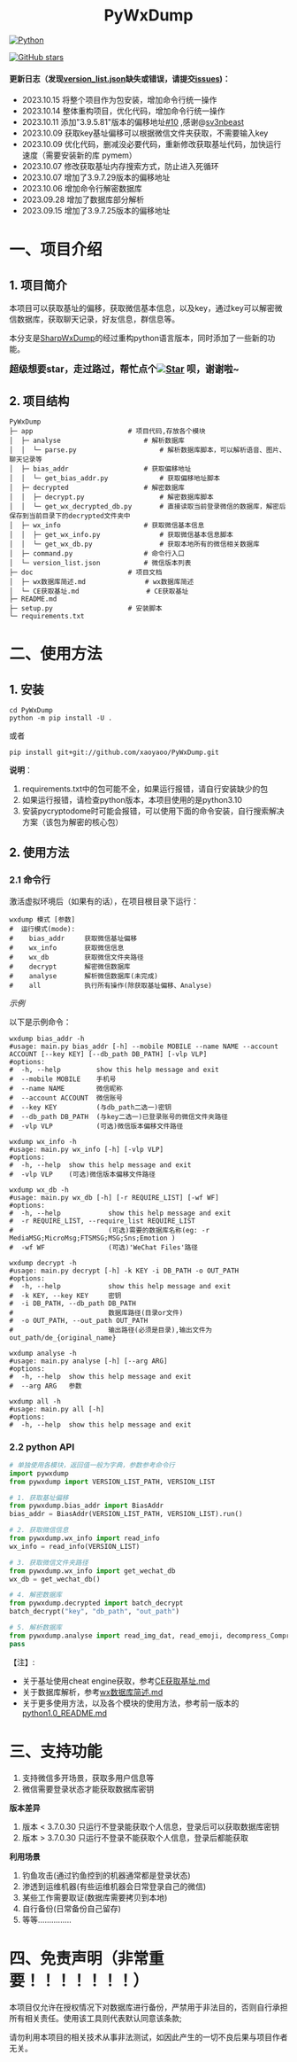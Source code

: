 # <center>PyWxDump</center>

[![Python](https://img.shields.io/badge/Python-3.10-blue.svg)](https://www.python.org/)

[![GitHub stars](https://img.shields.io/github/stars/xaoyaoo/PyWxDump.svg?style=social&label=Star)](https://github.com/xaoyaoo/PyWxDump)

#### 更新日志（发现[version_list.json](app/version_list.json)缺失或错误，请提交[issues](https://github.com/xaoyaoo/PyWxDump/issues))：
* 2023.10.15 将整个项目作为包安装，增加命令行统一操作
* 2023.10.14 整体重构项目，优化代码，增加命令行统一操作
* 2023.10.11 添加"3.9.5.81"版本的偏移地址[#10](https://github.com/xaoyaoo/PyWxDump/issues/10)
  ,感谢@[sv3nbeast](https://github.com/sv3nbeast)
* 2023.10.09 获取key基址偏移可以根据微信文件夹获取，不需要输入key
* 2023.10.09 优化代码，删减没必要代码，重新修改获取基址代码，加快运行速度（需要安装新的库 pymem）
* 2023.10.07 修改获取基址内存搜索方式，防止进入死循环
* 2023.10.07 增加了3.9.7.29版本的偏移地址
* 2023.10.06 增加命令行解密数据库
* 2023.09.28 增加了数据库部分解析
* 2023.09.15 增加了3.9.7.25版本的偏移地址

# 一、项目介绍

## 1. 项目简介

本项目可以获取基址的偏移，获取微信基本信息，以及key，通过key可以解密微信数据库，获取聊天记录，好友信息，群信息等。

本分支是[SharpWxDump](https://github.com/AdminTest0/SharpWxDump)的经过重构python语言版本，同时添加了一些新的功能。

<strong><big>
超级想要star，走过路过，帮忙点个[![Star](https://img.shields.io/github/stars/xaoyaoo/PyWxDump.svg?style=social&label=Star)](https://github.com/xaoyaoo/PyWxDump/)
呗，谢谢啦~</big></strong>

## 2. 项目结构

```
PyWxDump
├─ app                        # 项目代码,存放各个模块
│  ├─ analyse                     # 解析数据库
│  │  └─ parse.py                     # 解析数据库脚本，可以解析语音、图片、聊天记录等
│  ├─ bias_addr                   # 获取偏移地址
│  │  └─ get_bias_addr.py             # 获取偏移地址脚本
│  ├─ decrypted                   # 解密数据库
│  │  ├─ decrypt.py                   # 解密数据库脚本
│  │  └─ get_wx_decrypted_db.py       # 直接读取当前登录微信的数据库，解密后保存到当前目录下的decrypted文件夹中
│  ├─ wx_info                     # 获取微信基本信息
│  │  ├─ get_wx_info.py               # 获取微信基本信息脚本
│  │  └─ get_wx_db.py                 # 获取本地所有的微信相关数据库
│  ├─ command.py                  # 命令行入口
│  └─ version_list.json           # 微信版本列表
├─ doc                        # 项目文档
│  ├─ wx数据库简述.md               # wx数据库简述
│  └─ CE获取基址.md                 # CE获取基址
├─ README.md              
├─ setup.py                   # 安装脚本
└─ requirements.txt

```

# 二、使用方法

## 1. 安装

```shell script
cd PyWxDump
python -m pip install -U .
```

或者

```shell script
pip install git+git://github.com/xaoyaoo/PyWxDump.git
```

**说明**：

1. requirements.txt中的包可能不全，如果运行报错，请自行安装缺少的包
2. 如果运行报错，请检查python版本，本项目使用的是python3.10
3. 安装pycryptodome时可能会报错，可以使用下面的命令安装，自行搜索解决方案（该包为解密的核心包）

## 2. 使用方法

### 2.1 命令行

激活虚拟环境后（如果有的话），在项目根目录下运行：

```shell script
wxdump 模式 [参数]
#  运行模式(mode):
#    bias_addr     获取微信基址偏移
#    wx_info       获取微信信息
#    wx_db         获取微信文件夹路径
#    decrypt       解密微信数据库
#    analyse       解析微信数据库(未完成)
#    all           执行所有操作(除获取基址偏移、Analyse)
```

*示例*

以下是示例命令：

```shell script
wxdump bias_addr -h
#usage: main.py bias_addr [-h] --mobile MOBILE --name NAME --account ACCOUNT [--key KEY] [--db_path DB_PATH] [-vlp VLP]
#options:
#  -h, --help         show this help message and exit
#  --mobile MOBILE    手机号
#  --name NAME        微信昵称
#  --account ACCOUNT  微信账号
#  --key KEY          (与db_path二选一)密钥
#  --db_path DB_PATH  (与key二选一)已登录账号的微信文件夹路径
#  -vlp VLP           (可选)微信版本偏移文件路径

wxdump wx_info -h
#usage: main.py wx_info [-h] [-vlp VLP]
#options:
#  -h, --help  show this help message and exit
#  -vlp VLP    (可选)微信版本偏移文件路径

wxdump wx_db -h
#usage: main.py wx_db [-h] [-r REQUIRE_LIST] [-wf WF]
#options:
#  -h, --help            show this help message and exit
#  -r REQUIRE_LIST, --require_list REQUIRE_LIST
#                        (可选)需要的数据库名称(eg: -r MediaMSG;MicroMsg;FTSMSG;MSG;Sns;Emotion )
#  -wf WF                (可选)'WeChat Files'路径

wxdump decrypt -h
#usage: main.py decrypt [-h] -k KEY -i DB_PATH -o OUT_PATH
#options:
#  -h, --help            show this help message and exit
#  -k KEY, --key KEY     密钥
#  -i DB_PATH, --db_path DB_PATH
#                        数据库路径(目录or文件)
#  -o OUT_PATH, --out_path OUT_PATH
#                        输出路径(必须是目录),输出文件为 out_path/de_{original_name}

wxdump analyse -h
#usage: main.py analyse [-h] [--arg ARG]
#options:
#  -h, --help  show this help message and exit
#  --arg ARG   参数

wxdump all -h
#usage: main.py all [-h]
#options:
#  -h, --help  show this help message and exit
```

### 2.2 python API

```python
# 单独使用各模块，返回值一般为字典，参数参考命令行
import pywxdump
from pywxdump import VERSION_LIST_PATH, VERSION_LIST

# 1. 获取基址偏移
from pywxdump.bias_addr import BiasAddr
bias_addr = BiasAddr(VERSION_LIST_PATH, VERSION_LIST).run()

# 2. 获取微信信息
from pywxdump.wx_info import read_info
wx_info = read_info(VERSION_LIST)

# 3. 获取微信文件夹路径
from pywxdump.wx_info import get_wechat_db
wx_db = get_wechat_db()

# 4. 解密数据库
from pywxdump.decrypted import batch_decrypt
batch_decrypt("key", "db_path", "out_path")

# 5. 解析数据库
from pywxdump.analyse import read_img_dat, read_emoji, decompress_CompressContent, read_audio_buf, read_audio
pass
```

【注】:

* 关于基址使用cheat engine获取，参考[CE获取基址.md](doc/CE获取基址.md)
* 关于数据库解析，参考[wx数据库简述.md](doc/wx数据库简述.md)
* 关于更多使用方法，以及各个模块的使用方法，参考前一版本的[python1.0_README.md](doc/python1.0_README.md)

# 三、支持功能

1. 支持微信多开场景，获取多用户信息等
2. 微信需要登录状态才能获取数据库密钥

**版本差异**

1. 版本 < 3.7.0.30 只运行不登录能获取个人信息，登录后可以获取数据库密钥
2. 版本 > 3.7.0.30 只运行不登录不能获取个人信息，登录后都能获取

**利用场景**

1. 钓鱼攻击(通过钓鱼控到的机器通常都是登录状态)
2. 渗透到运维机器(有些运维机器会日常登录自己的微信)
3. 某些工作需要取证(数据库需要拷贝到本地)
4. 自行备份(日常备份自己留存)
5. 等等...............

# 四、免责声明（非常重要！！！！！！！）

本项目仅允许在授权情况下对数据库进行备份，严禁用于非法目的，否则自行承担所有相关责任。使用该工具则代表默认同意该条款;

请勿利用本项目的相关技术从事非法测试，如因此产生的一切不良后果与项目作者无关。
